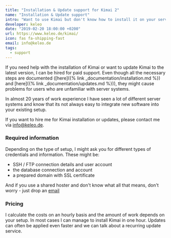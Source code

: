 ```yaml
---
title: "Installation & Update support for Kimai 2"
name: "Installation & Update support"
intro: "Want to use Kimai but don't know how to install it on your server?"
developer: keleo
date: "2019-02-20 18:00:00 +0200"
url: https://www.keleo.de/kimai/
icon: fas fa-shipping-fast
email: info@keleo.de
tags:
  - support
---
```


If you need help with the installation of Kimai or want to update Kimai to the latest version, I can be hired for paid support.
Even though all the necessary steps are documented ([here]({% link _documentation/installation.md %}) and [here]({% link _documentation/updates.md %})), 
they might cause problems for users who are unfamiliar with server systems.

In almost 20 years of work experience I have seen a lot of different server systems and know that its not always easy to integrate new software 
into your existing setup.

If you want to hire me for Kimai installation or updates, please contact me via [info@keleo.de](mailto:info@keleo.de).

### Required information

Depending on the type of setup, I might ask you for different types of credentials and information. These might be:

- SSH / FTP connection details and user account
- the database connection and account
- a prepared domain with SSL certificate

And if you use a shared hoster and don't know what all that means, don't worry - just drop an [email](mailto:info@keleo.de)

### Pricing

I calculate the costs on an hourly basis and the amount of work depends on your setup. In most cases I can manage to install Kimai in one hour.
Updates can often be applied even faster and we can talk about a recurring update service. 
